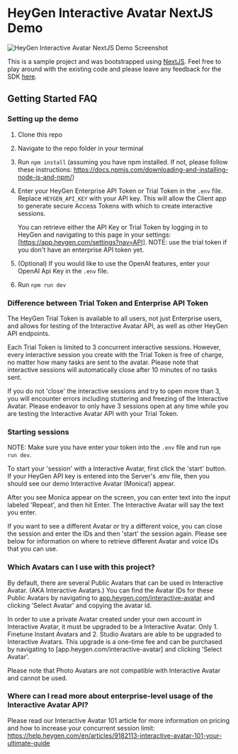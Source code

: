 # HeyGen Interactive Avatar NextJS Demo 

![HeyGen Interactive Avatar NextJS Demo Screenshot](./public/demo.png)

This is a sample project and was bootstrapped using [NextJS](https://nextjs.org/).
Feel free to play around with the existing code and please leave any feedback for the SDK [here](https://github.com/HeyGen-Official/StreamingAvatarSDK/discussions).

## Getting Started FAQ

### Setting up the demo

1. Clone this repo

2. Navigate to the repo folder in your terminal

3. Run `npm install` (assuming you have npm installed. If not, please follow these instructions: https://docs.npmjs.com/downloading-and-installing-node-js-and-npm/)

4. Enter your HeyGen Enterprise API Token or Trial Token in the `.env` file. Replace `HEYGEN_API_KEY` with your API key. This will allow the Client app to generate secure Access Tokens with which to create interactive sessions.

   You can retrieve either the API Key or Trial Token by logging in to HeyGen and navigating to this page in your settings: [https://app.heygen.com/settings?nav=API]. NOTE: use the trial token if you don't have an enterprise API token yet.

5. (Optional) If you would like to use the OpenAI features, enter your OpenAI Api Key in the `.env` file.

6. Run `npm run dev`

### Difference between Trial Token and Enterprise API Token

The HeyGen Trial Token is available to all users, not just Enterprise users, and allows for testing of the Interactive Avatar API, as well as other HeyGen API endpoints.

Each Trial Token is limited to 3 concurrent interactive sessions. However, every interactive session you create with the Trial Token is free of charge, no matter how many tasks are sent to the avatar. Please note that interactive sessions will automatically close after 10 minutes of no tasks sent.

If you do not 'close' the interactive sessions and try to open more than 3, you will encounter errors including stuttering and freezing of the Interactive Avatar. Please endeavor to only have 3 sessions open at any time while you are testing the Interactive Avatar API with your Trial Token.

### Starting sessions

NOTE: Make sure you have enter your token into the `.env` file and run `npm run dev`.

To start your 'session' with a Interactive Avatar, first click the 'start' button. If your HeyGen API key is entered into the Server's .env file, then you should see our demo Interactive Avatar (Monica!) appear.

After you see Monica appear on the screen, you can enter text into the input labeled 'Repeat', and then hit Enter. The Interactive Avatar will say the text you enter.

If you want to see a different Avatar or try a different voice, you can close the session and enter the IDs and then 'start' the session again. Please see below for information on where to retrieve different Avatar and voice IDs that you can use.

### Which Avatars can I use with this project?

By default, there are several Public Avatars that can be used in Interactive Avatar. (AKA Interactive Avatars.) You can find the Avatar IDs for these Public Avatars by navigating to [app.heygen.com/interactive-avatar](https://app.heygen.com/interactive-avatar) and clicking 'Select Avatar' and copying the avatar id.

In order to use a private Avatar created under your own account in Interactive Avatar, it must be upgraded to be a Interactive Avatar. Only 1. Finetune Instant Avatars and 2. Studio Avatars are able to be upgraded to Interactive Avatars. This upgrade is a one-time fee and can be purchased by navigating to [app.heygen.com/interactive-avatar] and clicking 'Select Avatar'.

Please note that Photo Avatars are not compatible with Interactive Avatar and cannot be used.

### Where can I read more about enterprise-level usage of the Interactive Avatar API?

Please read our Interactive Avatar 101 article for more information on pricing and how to increase your concurrent session limit: https://help.heygen.com/en/articles/9182113-interactive-avatar-101-your-ultimate-guide
